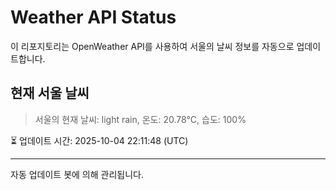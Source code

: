 
# Weather API Status

이 리포지토리는 OpenWeather API를 사용하여 서울의 날씨 정보를 자동으로 업데이트합니다.

## 현재 서울 날씨
> 서울의 현재 날씨: light rain, 온도: 20.78°C, 습도: 100%

⏳ 업데이트 시간: 2025-10-04 22:11:48 (UTC)

---
자동 업데이트 봇에 의해 관리됩니다.
